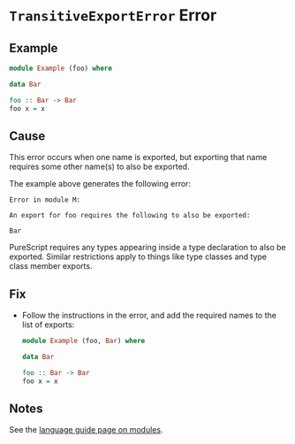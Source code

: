 # `TransitiveExportError` Error

## Example

```purescript
module Example (foo) where

data Bar

foo :: Bar -> Bar
foo x = x
```

## Cause

This error occurs when one name is exported, but exporting that name requires some other name(s) to also be exported.

The example above generates the following error:

```text
Error in module M:

An export for foo requires the following to also be exported:

Bar
```

PureScript requires any types appearing inside a type declaration to also be exported. Similar restrictions apply to things like type classes and type class member exports.

## Fix

- Follow the instructions in the error, and add the required names to the list of exports:

  ```purescript
  module Example (foo, Bar) where

  data Bar

  foo :: Bar -> Bar
  foo x = x
  ```

## Notes

See the [language guide page on modules](../other/modules.md#module-exports).
